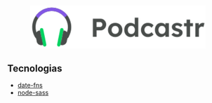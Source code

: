 <p align="center">
  <img alt="dark" width="400px" src="https://github.com/juliannelicon/nlw5-podcastr/blob/master/public/logo.svg" />
</p>

## Tecnologias
- [date-fns](https://firebase.google.com/)
- [node-sass](https://github.com/sass/node-sass)
